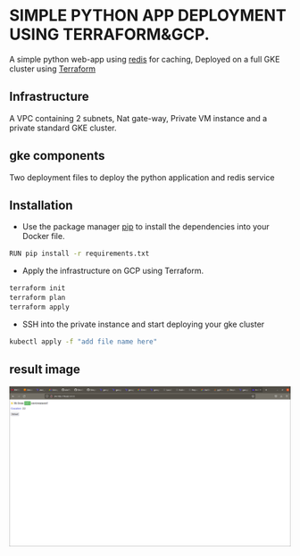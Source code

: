 # SIMPLE PYTHON APP DEPLOYMENT USING TERRAFORM&GCP.

A simple python web-app using [redis](https://redis.io/) for caching, Deployed on a full GKE cluster using [Terraform](https://www.terraform.io/)

## Infrastructure

A VPC containing 2 subnets, Nat gate-way, Private VM instance and a private standard GKE cluster.

## gke components

Two deployment files to deploy the python application and redis service

## Installation

- Use the package manager [pip](https://pypi.org/project/pip/) to install the dependencies into your Docker file.

```bash
RUN pip install -r requirements.txt
```
- Apply the infrastructure on GCP using Terraform.

```bash
terraform init 
terraform plan
terraform apply
```

- SSH into the private instance and start deploying your gke cluster

```bash
kubectl apply -f "add file name here"
```

## result image
![alt text](https://github.com/EslamHamada2/Terraform-GKE-deployment/blob/main/result.png?raw=true)